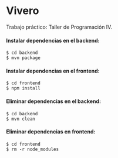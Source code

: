 # Vivero
Trabajo práctico: Taller de Programación IV.

#### Instalar dependencias en el backend:

```
$ cd backend
$ mvn package
```

#### Instalar dependencias en el frontend:

```ash
$ cd frontend
$ npm install
```

#### Eliminar dependencias en el backend:

```
$ cd backend
$ mvn clean
```

#### Eliminar dependencias en frontend:

```
$ cd frontend
$ rm -r node_modules
```